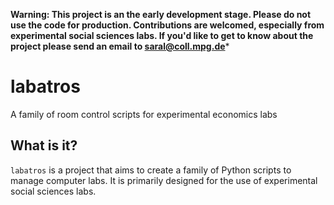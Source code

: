 **Warning: This project is an the early development stage. Please do not use the code for production. Contributions are welcomed, especially from experimental social sciences labs. If you'd like to get to know about the project please send an email to saral@coll.mpg.de***

# labatros
A family of room control scripts for experimental economics labs

## What is it?
`labatros` is a project that aims to create a family of Python scripts to manage computer labs. It is primarily designed for the use of experimental social sciences labs.

